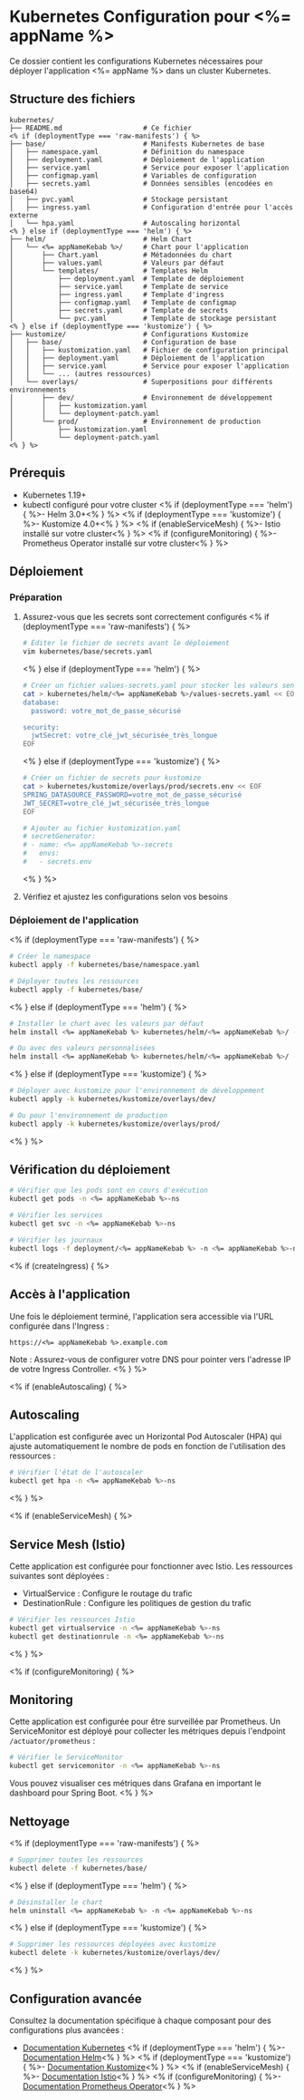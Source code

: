 # Kubernetes Configuration pour <%= appName %>

Ce dossier contient les configurations Kubernetes nécessaires pour déployer l'application <%= appName %> dans un cluster Kubernetes.

## Structure des fichiers

```
kubernetes/
├── README.md                    # Ce fichier
<% if (deploymentType === 'raw-manifests') { %>
├── base/                        # Manifests Kubernetes de base
│   ├── namespace.yaml           # Définition du namespace
│   ├── deployment.yaml          # Déploiement de l'application
│   ├── service.yaml             # Service pour exposer l'application
│   ├── configmap.yaml           # Variables de configuration
│   ├── secrets.yaml             # Données sensibles (encodées en base64)
│   ├── pvc.yaml                 # Stockage persistant
│   ├── ingress.yaml             # Configuration d'entrée pour l'accès externe
│   └── hpa.yaml                 # Autoscaling horizontal
<% } else if (deploymentType === 'helm') { %>
├── helm/                        # Helm Chart
│   └── <%= appNameKebab %>/     # Chart pour l'application
│       ├── Chart.yaml           # Métadonnées du chart
│       ├── values.yaml          # Valeurs par défaut
│       └── templates/           # Templates Helm
│           ├── deployment.yaml  # Template de déploiement
│           ├── service.yaml     # Template de service
│           ├── ingress.yaml     # Template d'ingress
│           ├── configmap.yaml   # Template de configmap
│           ├── secrets.yaml     # Template de secrets
│           └── pvc.yaml         # Template de stockage persistant
<% } else if (deploymentType === 'kustomize') { %>
├── kustomize/                   # Configurations Kustomize
│   ├── base/                    # Configuration de base
│   │   ├── kustomization.yaml   # Fichier de configuration principal
│   │   ├── deployment.yaml      # Déploiement de l'application
│   │   ├── service.yaml         # Service pour exposer l'application
│   │   └── ... (autres ressources)
│   └── overlays/                # Superpositions pour différents environnements
│       ├── dev/                 # Environnement de développement
│       │   ├── kustomization.yaml
│       │   └── deployment-patch.yaml
│       └── prod/                # Environnement de production
│           ├── kustomization.yaml
│           └── deployment-patch.yaml
<% } %>
```

## Prérequis

- Kubernetes 1.19+
- kubectl configuré pour votre cluster
<% if (deploymentType === 'helm') { %>- Helm 3.0+<% } %>
<% if (deploymentType === 'kustomize') { %>- Kustomize 4.0+<% } %>
<% if (enableServiceMesh) { %>- Istio installé sur votre cluster<% } %>
<% if (configureMonitoring) { %>- Prometheus Operator installé sur votre cluster<% } %>

## Déploiement

### Préparation

1. Assurez-vous que les secrets sont correctement configurés
   <% if (deploymentType === 'raw-manifests') { %>
   ```bash
   # Éditer le fichier de secrets avant le déploiement
   vim kubernetes/base/secrets.yaml
   ```
   <% } else if (deploymentType === 'helm') { %>
   ```bash
   # Créer un fichier values-secrets.yaml pour stocker les valeurs sensibles
   cat > kubernetes/helm/<%= appNameKebab %>/values-secrets.yaml << EOF
   database:
     password: votre_mot_de_passe_sécurisé
   
   security:
     jwtSecret: votre_clé_jwt_sécurisée_très_longue
   EOF
   ```
   <% } else if (deploymentType === 'kustomize') { %>
   ```bash
   # Créer un fichier de secrets pour kustomize
   cat > kubernetes/kustomize/overlays/prod/secrets.env << EOF
   SPRING_DATASOURCE_PASSWORD=votre_mot_de_passe_sécurisé
   JWT_SECRET=votre_clé_jwt_sécurisée_très_longue
   EOF
   
   # Ajouter au fichier kustomization.yaml
   # secretGenerator:
   # - name: <%= appNameKebab %>-secrets
   #   envs:
   #   - secrets.env
   ```
   <% } %>

2. Vérifiez et ajustez les configurations selon vos besoins

### Déploiement de l'application

<% if (deploymentType === 'raw-manifests') { %>
```bash
# Créer le namespace
kubectl apply -f kubernetes/base/namespace.yaml

# Déployer toutes les ressources
kubectl apply -f kubernetes/base/
```
<% } else if (deploymentType === 'helm') { %>
```bash
# Installer le chart avec les valeurs par défaut
helm install <%= appNameKebab %> kubernetes/helm/<%= appNameKebab %>/ --namespace <%= appNameKebab %>-ns --create-namespace

# Ou avec des valeurs personnalisées
helm install <%= appNameKebab %> kubernetes/helm/<%= appNameKebab %>/ --namespace <%= appNameKebab %>-ns --create-namespace -f kubernetes/helm/<%= appNameKebab %>/values-secrets.yaml
```
<% } else if (deploymentType === 'kustomize') { %>
```bash
# Déployer avec kustomize pour l'environnement de développement
kubectl apply -k kubernetes/kustomize/overlays/dev/

# Ou pour l'environnement de production
kubectl apply -k kubernetes/kustomize/overlays/prod/
```
<% } %>

## Vérification du déploiement

```bash
# Vérifier que les pods sont en cours d'exécution
kubectl get pods -n <%= appNameKebab %>-ns

# Vérifier les services
kubectl get svc -n <%= appNameKebab %>-ns

# Vérifier les journaux
kubectl logs -f deployment/<%= appNameKebab %> -n <%= appNameKebab %>-ns
```

<% if (createIngress) { %>
## Accès à l'application

Une fois le déploiement terminé, l'application sera accessible via l'URL configurée dans l'Ingress :

```
https://<%= appNameKebab %>.example.com
```

Note : Assurez-vous de configurer votre DNS pour pointer vers l'adresse IP de votre Ingress Controller.
<% } %>

<% if (enableAutoscaling) { %>
## Autoscaling

L'application est configurée avec un Horizontal Pod Autoscaler (HPA) qui ajuste automatiquement le nombre de pods en fonction de l'utilisation des ressources :

```bash
# Vérifier l'état de l'autoscaler
kubectl get hpa -n <%= appNameKebab %>-ns
```
<% } %>

<% if (enableServiceMesh) { %>
## Service Mesh (Istio)

Cette application est configurée pour fonctionner avec Istio. Les ressources suivantes sont déployées :

- VirtualService : Configure le routage du trafic
- DestinationRule : Configure les politiques de gestion du trafic

```bash
# Vérifier les ressources Istio
kubectl get virtualservice -n <%= appNameKebab %>-ns
kubectl get destinationrule -n <%= appNameKebab %>-ns
```
<% } %>

<% if (configureMonitoring) { %>
## Monitoring

Cette application est configurée pour être surveillée par Prometheus. Un ServiceMonitor est déployé pour collecter les métriques depuis l'endpoint `/actuator/prometheus` :

```bash
# Vérifier le ServiceMonitor
kubectl get servicemonitor -n <%= appNameKebab %>-ns
```

Vous pouvez visualiser ces métriques dans Grafana en important le dashboard pour Spring Boot.
<% } %>

## Nettoyage

<% if (deploymentType === 'raw-manifests') { %>
```bash
# Supprimer toutes les ressources
kubectl delete -f kubernetes/base/
```
<% } else if (deploymentType === 'helm') { %>
```bash
# Désinstaller le chart
helm uninstall <%= appNameKebab %> -n <%= appNameKebab %>-ns
```
<% } else if (deploymentType === 'kustomize') { %>
```bash
# Supprimer les ressources déployées avec kustomize
kubectl delete -k kubernetes/kustomize/overlays/dev/
```
<% } %>

## Configuration avancée

Consultez la documentation spécifique à chaque composant pour des configurations plus avancées :

- [Documentation Kubernetes](https://kubernetes.io/docs/)
<% if (deploymentType === 'helm') { %>- [Documentation Helm](https://helm.sh/docs/)<% } %>
<% if (deploymentType === 'kustomize') { %>- [Documentation Kustomize](https://kubectl.docs.kubernetes.io/guides/introduction/kustomize/)<% } %>
<% if (enableServiceMesh) { %>- [Documentation Istio](https://istio.io/latest/docs/)<% } %>
<% if (configureMonitoring) { %>- [Documentation Prometheus Operator](https://github.com/prometheus-operator/prometheus-operator/blob/main/Documentation/user-guides/getting-started.md)<% } %>
